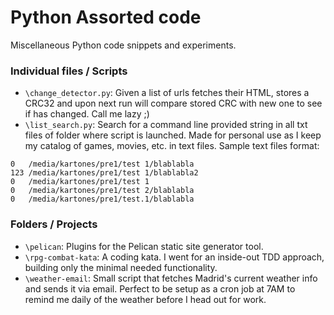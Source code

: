 Python Assorted code
====================

Miscellaneous Python code snippets and experiments.

### Individual files / Scripts
* `\change_detector.py`: Given a list of urls fetches their HTML, stores a CRC32 and upon next run will compare stored CRC with new one to see if has changed. Call me lazy ;)
* `\list_search.py`: Search for a command line provided string in all txt files of folder where script is launched. Made for personal use as I keep my catalog of games, movies, etc. in text files. Sample text files format:
```
0   /media/kartones/pre1/test 1/blablabla
123 /media/kartones/pre1/test 1/blablabla2
0   /media/kartones/pre1/test 1
0   /media/kartones/pre1/test 2/blablabla
0   /media/kartones/pre1/test.1/blablabla
```

### Folders / Projects
* `\pelican`: Plugins for the Pelican static site generator tool.
* `\rpg-combat-kata`: A coding kata. I went for an inside-out TDD approach, building only the minimal needed functionality.
* `\weather-email`: Small script that fetches Madrid's current weather info and sends it via email. Perfect to be setup as a cron job at 7AM to remind me daily of the weather before I head out for work.
